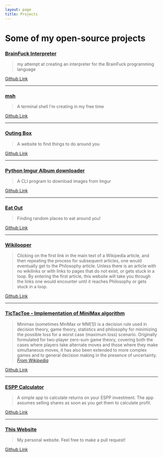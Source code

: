 ```yaml
---
layout: page
title: Projects
---
```


<section class="list"></section>

# Some of my open-source projects


### [BrainFuck Interpreter](https://github.com/kartikanand/bfk)

> my attempt at creating an interpreter for the BrainFuck programming language

[Github Link](https://github.com/kartikanand/bfk)

---

### [msh](https://github.com/kartikanand/msh)

> A terminal shell I'm creating in my free time

[Github Link](https://github.com/kartikanand/msh)

---

### [Outing Box](http://outingbox.com/)

> A website to find things to do around you

[Github Link](https://github.com/kartikanand/outing-box)

---

### [Python Imgur Album downloader](https://github.com/kartikanand/imgur-downloader)

> A CLI program to download images from Imgur

[Github Link](https://github.com/kartikanand/imgur-downloader)

---

### [Eat Out](http://eat-out.herokuapp.com/)

> Finding random places to eat around you!  

[Github Link](https://github.com/kartikanand/eat-out)

---

### [Wikilooper](http://wikilooper.herokuapp.com)

> Clicking on the first link in the main text of a Wikipedia article, and then repeating the process for subsequent articles, one would eventually get to the Philosophy article. Unless there is an article with no wikilinks or with links to pages that do not exist, or gets stuck in a loop. By entering the first article, this website will take you through the links one would encounter until it reaches Philosophy or gets stuck in a loop.

[Github Link](https://github.com/kartikanand/wikilooper)

---

### [TicTacToe - Implementation of MiniMax algorithm](http://www.kartikanand.com/tictactoe/)

> Minimax (sometimes MinMax or MM[1]) is a decision rule used in decision theory, game theory, statistics and philosophy for minimizing the possible loss for a worst case (maximum loss) scenario. Originally formulated for two-player zero-sum game theory, covering both the cases where players take alternate moves and those where they make simultaneous moves, it has also been extended to more complex games and to general decision making in the presence of uncertainty. <cite>[From Wikipedia](https://en.wikipedia.org/wiki/Minimax)</cite>

[Github Link](https://github.com/kartikanand/tictactoe)

---

### [ESPP Calculator](http://www.kartikanand.com/espp/)

> A simple app to calculate returns on your ESPP investment. The app assumes selling shares as soon as you get them to calculate profit.

[Github Link](https://github.com/kartikanand/espp)

---

### [This Website](http://www.kartikanand.com)

> My personal website. Feel free to make a pull request!

[Github Link](https://github.com/kartikanand/kartikanand.github.io)
